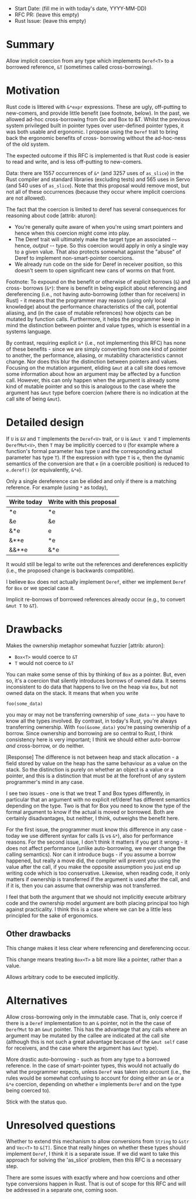 - Start Date: (fill me in with today's date, YYYY-MM-DD)
- RFC PR: (leave this empty)
- Rust Issue: (leave this empty)

# Summary

Allow implicit coercion from any type which implements `Deref<T>` to a borrowed
reference, `&T` (sometimes called cross-borrowing).

# Motivation

Rust code is littered with `&*expr` expressions. These are ugly, off-putting to new-comers,
and provide little benefit (see footnote, below). In the past, we allowed ad-hoc
cross-borrowing from Gc<T> and Box<T> to &T. Whilst the previous system
privileged built in pointer types over user-defined pointer types, it was both
usable and ergonomic. I propose using the `Deref` trait to bring back the
ergonomic benefits of cross- borrowing without the ad-hoc-ness of the old
system.

The expected outcome if this RFC is implemented is that Rust code is easier to
read and write, and is less off-putting to new-comers.

Data: there are 1557 occurrences of `&*` (and 3257 uses of `as_slice`) in the
Rust compiler and standard libraries (excluding tests) and 565 uses in Servo
(and 540 uses of `as_slice`). Note that this proposal would remove most, but not
all of these occurrences (because they occur where implicit coercions are not
allowed).

The fact that the coercion is limited to deref has several consequences for
reasoning about code [attrib: aturon]:

* You're generally quite aware of when you're using smart pointers and hence when
this coercion might come into play.
* The Deref trait will ultimately make the target type an associated -- hence,
*output* -- type. So this coercion would apply in only a single way to a given
value. That also protects somewhat against the "abuse" of Deref to implement
non-smart-pointer coercions.
* We already run code on the side for Deref in receiver position, so this doesn't
seem to open significant new cans of worms on that front.

Footnote: To expound on the benefit or otherwise of explicit borrows (`&`) and cross-
borrows (`&*`): there is benefit in being explicit about referencing and
dereferencing (i.e., not having auto-borrowing (other than for receivers) in
Rust) - it means that the programmer may reason (using only local knowledge)
about the performance characteristics of the call, potential aliasing, and (in
the case of mutable references) how objects can be mutated by function calls.
Furthermore, it helps the programmer keep in mind the distinction between
pointer and value types, which is essential in a systems language.

By contrast, requiring explicit `&*` (i.e., not implementing this RFC) has none
of these benefits - since we are simply converting from one kind of pointer to
another, the performance, aliasing, or mutability characteristics cannot change.
Nor does this blur the distinction between pointers and values. Focusing on the
mutation argument, eliding `&mut` at a call site does remove some information
about how an argument may be affected by a function call. However, this can only
happen when the argument is already some kind of mutable pointer and so this is
analogous to the case where the argument has `&mut` type before coercion (where
there is no indication at the call site of being `&mut`).

# Detailed design

If `U` is `&V` and `T` implements the `Deref<V>` trait, or `U` is `&mut V` and
`T` implements `DerefMut<V>`, then `T` may be implicitly coerced to `U` (for
example where a function's formal parameter has type `U` and the corresponding
actual parameter has type `T`). If the expression with type `T` is `e`, then the
dynamic semantics of the conversion are that `e` (in a coercible position) is
reduced to `e.deref()` (or equivalently, `&*e`).

Only a single dereference can be elided and only if there is a matching
reference. For example (using `*` as today),

Write today | Write with this proposal
------------|-------------------------
 *e         | *e
 &e         | &e
 &*e        | e
 &**e       | *e
 &&**e      | &*e

It would still be legal to write out the references and dereferences explicitly
(i.e., the proposed change is backwards compatible).

I believe `Box` does not actually implement `Deref`, either we implement `Deref`
for `Box` or we special case it.

Implicit re-borrows of borrowed references already occur (e.g., to convert `&mut
T` to `&T`).


# Drawbacks

Makes the ownership metaphor somewhat fuzzier [attrib: aturon]:

* `Box<T>` would coerce to `&T`
* `T` would not coerce to `&T`

You can make some sense of this by thinking of `Box` as a pointer. But, even so,
it's a coercion that silently introduces borrows of owned data. It seems
inconsistent to do data that happens to live on the heap via `Box`, but not
owned data on the stack. It means that when you write

    foo(some_data)

you may or may not be transferring ownership of `some_data` -- you have to know
all the types involved. By contrast, in today's Rust, you're always transferring
ownership. With `foo(&some_data)` you're passing ownership of a borrow. Since
ownership and borrowing are so central to Rust, I think consistency here is very
important; I think we should either auto-borrow *and* cross-borrow, or do
neither.

[Response] The difference is not between heap and stack allocation - a field
stored by value on the heap has the same behaviour as a value on the stack. So
the distinction is purely on whether an object is a value or a pointer, and
this is a distinction that must be at the forefront of any system programmer's
mind in any case.

I see two issues - one is that we treat T and Box<T> types differently, in
particular that an argument with no explicit ref/deref has different semantics
depending on the type. Two is that for Box<T> you need to know the type of the
formal argument to know if the actual is moved or borrowed. Both are certainly
disadvantages, but neither, I think, outweighs the benefit here.

For the first issue, the programmer must know this difference in any case -
today we use different syntax for calls (`&` vs `&*`), also for performance
reasons. For the second issue, I don't think it matters if you get it wrong - it
does not affect performance (unlike auto-borrowing, we never change the calling
semantics). Nor can it introduce bugs - if you assume a borrow happened, but
really a move did, the compiler will prevent you using the value after the call,
if you make the opposite assumption you just end up writing code which is too
conservative. Likewise, when reading code, it only matters if ownership is
transferred if the argument is used after the call, and if it is, then you can
assume that ownership was not transferred.

I feel that both the argument that we should not implicitly execute arbitrary
code and the ownership model argument are both placing principal too high
against practicality. I think this is a case where we can be a little less
principled for the sake of ergonomics.


## Other drawbacks

This change makes it less clear where referencing and dereferencing occur.

This change means treating `Box<T>` a bit more like a pointer, rather than a
value.

Allows arbitrary code to be executed implicitly.


# Alternatives

Allow cross-borrowing only in the immutable case. That is, only coerce if there
is a `Deref` implementation to an `&` pointer, not in the the case of `DerefMut`
to an `&mut` pointer. This has the advantage that any calls where an argument
may be mutated by the callee are indicated at the call site (although this is
not such a great advantage because of the `&mut self` case for receivers, and
the case where the argument has `&mut` type).

More drastic auto-borrowing - such as from any type to a borrowed reference. In
the case of smart-pointer types, this would not actually do what the programmer
expects, unless `Deref` was taken into account (i.e., the rules would be
somewhat confusing to account for doing either an `&e` or a `&*e` coercion,
depending on whether `e` implements `Deref` and on the type being coerced to).

Stick with the status quo.

# Unresolved questions

Whether to extend this mechanism to allow conversions from `String` to `&str`
and `Vec<T>` to `&[T]`. Since that really hinges on whether these types should
implement `Deref`, I think it is a separate issue. If we did want to take this
approach for solving the 'as_slice' problem, then this RFC is a necessary step.

There are some issues with exactly where and how coercions and other type
conversions happen in Rust. That is out of scope for this RFC and will be
addressed in a separate one, coming soon.
